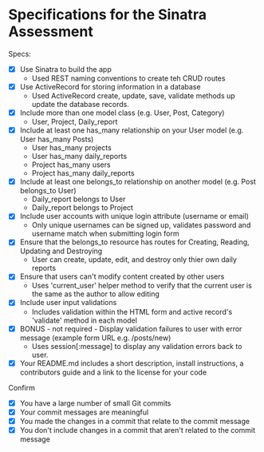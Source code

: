# Specifications for the Sinatra Assessment

Specs:
- [x] Use Sinatra to build the app 
	* Used REST naming conventions to create teh CRUD routes
- [x] Use ActiveRecord for storing information in a database
	* Used ActiveRecord create, update, save, validate methods up update the database records.
- [x] Include more than one model class (e.g. User, Post, Category)
	* User, Project, Daily_report
- [x] Include at least one has_many relationship on your User model (e.g. User has_many Posts)
	* User has_many projects
	* User has_many daily_reports
	* Project has_many users
	* Project has_many daily_reports
- [x] Include at least one belongs_to relationship on another model (e.g. Post belongs_to User)
	* Daily_report belongs to User
	* Daily_report belongs to Project
- [x] Include user accounts with unique login attribute (username or email)
	* Only unique usernames can be signed up, validates password and username match when submitting login form
- [x] Ensure that the belongs_to resource has routes for Creating, Reading, Updating and Destroying
	* User can create, update, edit, and destroy only thier own daily reports
- [x] Ensure that users can't modify content created by other users
	* Uses 'current_user' helper method to verify that the current user is the same as the author to allow editing
- [x] Include user input validations
	* Includes validation within the HTML form and active record's 'validate' method in each model
- [x] BONUS - not required - Display validation failures to user with error message (example form URL e.g. /posts/new)
	* Uses session[:message] to display any validation errors back to user.
- [x] Your README.md includes a short description, install instructions, a contributors guide and a link to the license for your code

Confirm
- [x] You have a large number of small Git commits
- [x] Your commit messages are meaningful
- [x] You made the changes in a commit that relate to the commit message
- [x] You don't include changes in a commit that aren't related to the commit message